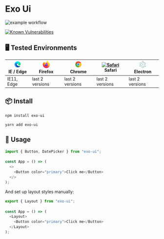# Exo Ui

![example workflow](https://github.com/edo92/Exo-Ui/actions/workflows/main.yml/badge.svg)

[![Known Vulnerabilities](https://snyk.io/test/github/edo92/Exo-Ui/badge.svg)](https://snyk.io/test/github/edo92/Exo-Ui)

## 🖥 Tested Environments

| [<img src="https://raw.githubusercontent.com/edo92/Exo-Ui/main/assets/edge.png" alt="IE / Edge" width="24px" height="24px" />](http://godban.github.io/browsers-support-badges/)<br>IE / Edge | [<img src="https://raw.githubusercontent.com/edo92/Exo-Ui/main/assets/firefox.png" alt="Firefox" width="24px" height="24px" />](http://godban.github.io/browsers-support-badges/)<br>Firefox | [<img src="https://raw.githubusercontent.com/edo92/Exo-Ui/main/assets/chrome.png" alt="Chrome" width="24px" height="24px" />](http://godban.github.io/browsers-support-badges/)<br>Chrome | [<img src="https://raw.githubusercontent.com/alrra/browser-logos/master/src/safari/safari_48x48.png" alt="Safari" width="24px" height="24px" />](http://godban.github.io/browsers-support-badges/)<br>Safari | [<img src="https://raw.githubusercontent.com/edo92/Exo-Ui/main/assets/electron.png" alt="Electron" width="24px" height="24px" />](http://godban.github.io/browsers-support-badges/)<br>Electron |
| ------------------------------------------------------------------------------------------------------------------------------------------------------------------------------------------------------- | ------------------------------------------------------------------------------------------------------------------------------------------------------------------------------------------------------ | --------------------------------------------------------------------------------------------------------------------------------------------------------------------------------------------------- | ------------------------------------------------------------------------------------------------------------------------------------------------------------------------------------------------------------ | --------------------------------------------------------------------------------------------------------------------------------------------------------------------------------------------------------- |
| IE11, Edge                                                                                                                                                                                              | last 2 versions                                                                                                                                                                                        | last 2 versions                                                                                                                                                                                     | last 2 versions                                                                                                                                                                                              | last 2 versions                                                                                                                                                                                           |

## 📦 Install

```
npm install exo-ui
```

```
yarn add exo-ui
```

## 🔨 Usage

```js
import { Button, DatePicker } from "exo-ui";

const App = () => (
  <>
    <Button color="primary">Click me</Button>
  </>
);
```
And set up layout styles manually:

```js
export { Layout } from "exo-ui";

const App = () => (
  <Layout>
    <Button color="primary">Click me</Button>
  </Layout>
);
```

